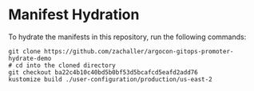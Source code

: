 # Manifest Hydration

To hydrate the manifests in this repository, run the following commands:

```shell
git clone https://github.com/zachaller/argocon-gitops-promoter-hydrate-demo
# cd into the cloned directory
git checkout ba22c4b10c40bd5b0bf53d5bcafcd5eafd2add76
kustomize build ./user-configuration/production/us-east-2
```
